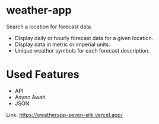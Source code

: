 # weather-app

Search a location for forecast data.

- Display daily or hourly forecast data for a given location.
- Display data in metric or imperial units.
- Unique weather symbols for each forecast description.

# Used Features
- API
- Async Await
- JSON

Link: https://weatherapp-seven-silk.vercel.app/
